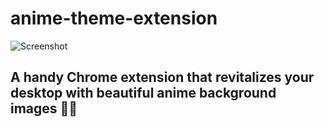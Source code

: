 # anime-theme-extension
![Screenshot](/Screenshot8.png)
## A handy Chrome extension that revitalizes your desktop with beautiful anime background images  🚀🌟          
